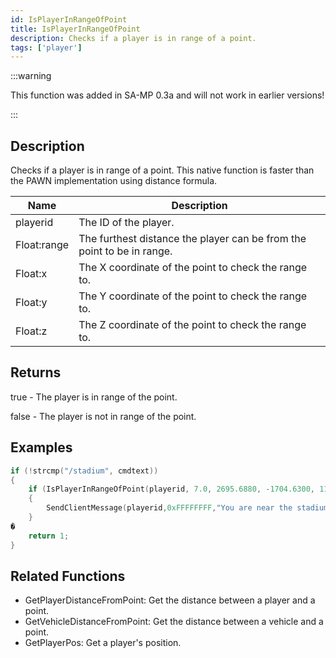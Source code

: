 ```yaml
---
id: IsPlayerInRangeOfPoint
title: IsPlayerInRangeOfPoint
description: Checks if a player is in range of a point.
tags: ['player']
---
```


<TagLinks />

:::warning

This function was added in SA-MP 0.3a and will not work in earlier versions!

:::

## Description

Checks if a player is in range of a point. This native function is faster than the PAWN implementation using distance formula.


| Name | Description |
|------|-------------|
|playerid | The ID of the player.|
|Float:range | The furthest distance the player can be from the point to be in range.|
|Float:x | The X coordinate of the point to check the range to.|
|Float:y | The Y coordinate of the point to check the range to.|
|Float:z | The Z coordinate of the point to check the range to.|


## Returns

 true - The player is in range of the point.

 false - The player is not in range of the point.



## Examples


```c
if (!strcmp("/stadium", cmdtext))
{
    if (IsPlayerInRangeOfPoint(playerid, 7.0, 2695.6880, -1704.6300, 11.8438)) 
    {
    	SendClientMessage(playerid,0xFFFFFFFF,"You are near the stadium entrance!");
    }
�
    return 1;
}
```


## Related Functions


-  GetPlayerDistanceFromPoint: Get the distance between a player and a point.
-  GetVehicleDistanceFromPoint: Get the distance between a vehicle and a point.
-  GetPlayerPos: Get a player's position.